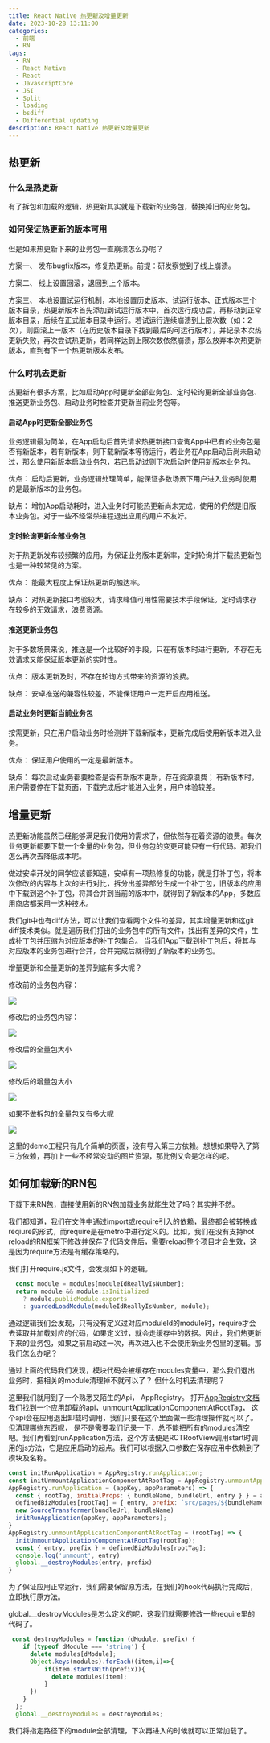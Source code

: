 ```yaml
---
title: React Native 热更新及增量更新
date: 2023-10-28 13:11:00
categories:
  - 前端
  - RN
tags:
  - RN
  - React Native
  - React
  - JavascriptCore
  - JSI
  - Split
  - loading
  - bsdiff
  - Differential updating
description: React Native 热更新及增量更新
---
```


## 热更新

### 什么是热更新  

有了拆包和加载的逻辑，热更新其实就是下载新的业务包，替换掉旧的业务包。

### 如何保证热更新的版本可用

但是如果热更新下来的业务包一直崩溃怎么办呢？

方案一、 发布bugfix版本，修复热更新。前提：研发察觉到了线上崩溃。

方案二、 线上设置回滚，退回到上个版本。

方案三、 本地设置试运行机制，本地设置历史版本、试运行版本、正式版本三个版本目录，热更新版本首先添加到试运行版本中，首次运行成功后，再移动到正常版本目录，后续在正式版本目录中运行。若试运行连续崩溃到上限次数（如：2次），则回滚上一版本（在历史版本目录下找到最后的可运行版本），并记录本次热更新失败，再次尝试热更新，若同样达到上限次数依然崩溃，那么放弃本次热更新版本，直到有下一个热更新版本发布。

### 什么时机去更新

热更新有很多方案，比如启动App时更新全部业务包、定时轮询更新全部业务包、推送更新业务包、启动业务时检查并更新当前业务包等。

#### 启动App时更新全部业务包

业务逻辑最为简单，在App启动后首先请求热更新接口查询App中已有的业务包是否有新版本，若有新版本，则下载新版本等待运行，若业务在App启动后尚未启动过，那么使用新版本启动业务包，若已启动过则下次启动时使用新版本业务包。

优点： 启动后更新，业务逻辑处理简单，能保证多数场景下用户进入业务时使用的是最新版本的业务包。

缺点： 增加App启动耗时，进入业务时可能热更新尚未完成，使用的仍然是旧版本业务包。对于一些不经常杀进程退出应用的用户不友好。

#### 定时轮询更新全部业务包

对于热更新发布较频繁的应用，为保证业务版本更新率，定时轮询并下载热更新包也是一种较常见的方案。

优点： 能最大程度上保证热更新的触达率。

缺点： 对热更新接口考验较大，请求峰值可用性需要技术手段保证。定时请求存在较多的无效请求，浪费资源。

#### 推送更新业务包

对于多数场景来说，推送是一个比较好的手段，只在有版本时进行更新，不存在无效请求又能保证版本更新的实时性。

优点： 版本更新及时，不存在轮询方式带来的资源的浪费。

缺点： 安卓推送的兼容性较差，不能保证用户一定开启应用推送。

#### 启动业务时更新当前业务包

按需更新，只在用户启动业务时检测并下载新版本，更新完成后使用新版本进入业务。

优点： 保证用户使用的一定是最新版本。

缺点： 每次启动业务都要检查是否有新版本更新，存在资源浪费； 有新版本时，用户需要停在下载页面，下载完成后才能进入业务，用户体验较差。

## 增量更新

热更新功能虽然已经能够满足我们使用的需求了，但依然存在着资源的浪费。每次业务更新都要下载一个全量的业务包，但业务包的变更可能只有一行代码。那我们怎么再次去降低成本呢。

做过安卓开发的同学应该都知道，安卓有一项热修复的功能，就是打补丁包，将本次修改的内容与上次的进行对比，拆分出差异部分生成一个补丁包，旧版本的应用中下载到这个补丁包，将其合并到当前的版本中，就得到了新版本的App，多数应用商店都采用一这种技术。

我们git中也有diff方法，可以让我们查看两个文件的差异，其实增量更新和这git diff技术类似。就是遍历我们打出的业务包中的所有文件，找出有差异的文件，生成补丁包并压缩为对应版本的补丁包集合。 当我们App下载到补丁包后，将其与对应版本的业务包进行合并，合并完成后就得到了新版本的业务包。

增量更新和全量更新的差异到底有多大呢？

修改前的业务包内容：

<image src="../assets/rn-8.png" />

修改后的业务包内容：

<image src="../assets/rn-9.png" />

修改后的全量包大小

<image src="../assets/rn-10.png" />

修改后的增量包大小

<image src="../assets/rn-11.png" />

如果不做拆包的全量包又有多大呢

<image src="../assets/rn-12.png" />

这里的demo工程只有几个简单的页面，没有导入第三方依赖。想想如果导入了第三方依赖，再加上一些不经常变动的图片资源，那比例又会是怎样的呢。

## 如何加载新的RN包

下载下来RN包，直接使用新的RN包加载业务就能生效了吗？其实并不然。

我们都知道，我们在文件中通过import或require引入的依赖，最终都会被转换成reqiure的形式，而require是在metro中进行定义的。比如，我们在没有支持hot reload的RN框架下修改并保存了代码文件后，需要reload整个项目才会生效，这是因为require方法是有缓存策略的。

我们打开require.js文件，会发现如下的逻辑。

```js
  const module = modules[moduleIdReallyIsNumber];
  return module && module.isInitialized
    ? module.publicModule.exports
    : guardedLoadModule(moduleIdReallyIsNumber, module);

```

通过逻辑我们会发现，只有没有定义过对应moduleId的module时，require才会去读取并加载对应的代码，如果定义过，就会走缓存中的数据。因此，我们热更新下来的业务包，如果之前启动过一次，再次进入也不会使用新业务包里的逻辑。那我们怎么办呢？

通过上面的代码我们发现，模块代码会被缓存在modules变量中，那么我们退出业务时，把相关的module清理掉不就可以了？ 但什么时机去清理呢？

这里我们就用到了一个熟悉又陌生的Api， AppRegistry。 打开[AppRegistry文档](https://reactnative.cn/docs/appregistry)我们找到一个应用卸载的api，unmountApplicationComponentAtRootTag， 这个api会在应用退出卸载时调用，我们只要在这个里面做一些清理操作就可以了。 但清理哪些东西呢， 是不是需要我们记录一下，总不能把所有的modules清空吧。我们再看到runApplication方法，这个方法便是RCTRootView调用start时调用的js方法，它是应用启动的起点。我们可以根据入口参数在保存应用中依赖到了模块及名称。

```js
const initRunApplication = AppRegistry.runApplication;
const initUnmountApplicationComponentAtRootTag = AppRegistry.unmountApplicationComponentAtRootTag;
AppRegistry.runApplication = (appKey, appParameters) => {
  const { rootTag, initialProps: { bundleName, bundleUrl, entry } } = appParameters;
  definedBizModules[rootTag] = { entry, prefix: `src/pages/${bundleName}/` };
  new SourceTransformer(bundleUrl, bundleName)
  initRunApplication(appKey, appParameters);
}
AppRegistry.unmountApplicationComponentAtRootTag = (rootTag) => {
  initUnmountApplicationComponentAtRootTag(rootTag);
  const { entry, prefix } = definedBizModules[rootTag];
  console.log('unmount', entry)
  global.__destroyModules(entry, prefix)
}

```

为了保证应用正常运行，我们需要保留原方法，在我们的hook代码执行完成后，立即执行原方法。

global.__destroyModules是怎么定义的呢，这我们就需要修改一些require里的代码了。

```js
 const destroyModules = function (dModule, prefix) {
    if (typeof dModule === 'string') {
      delete modules[dModule];
      Object.keys(modules).forEach((item,i)=>{
          if(item.startsWith(prefix)){
            delete modules[item];
          }
      })
    }
  };
  global.__destroyModules = destroyModules;
```

我们将指定路径下的module全部清理，下次再进入的时候就可以正常加载了。

